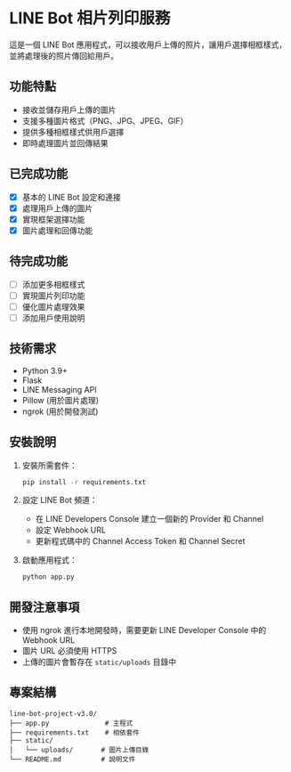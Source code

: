 # LINE Bot 相片列印服務

這是一個 LINE Bot 應用程式，可以接收用戶上傳的照片，讓用戶選擇相框樣式，並將處理後的照片傳回給用戶。

## 功能特點

- 接收並儲存用戶上傳的圖片
- 支援多種圖片格式（PNG、JPG、JPEG、GIF）
- 提供多種相框樣式供用戶選擇
- 即時處理圖片並回傳結果

## 已完成功能

- [x] 基本的 LINE Bot 設定和連接
- [x] 處理用戶上傳的圖片
- [x] 實現框架選擇功能
- [x] 圖片處理和回傳功能

## 待完成功能

- [ ] 添加更多相框樣式
- [ ] 實現圖片列印功能
- [ ] 優化圖片處理效果
- [ ] 添加用戶使用說明

## 技術需求

- Python 3.9+
- Flask
- LINE Messaging API
- Pillow (用於圖片處理)
- ngrok (用於開發測試)

## 安裝說明

1. 安裝所需套件：
   ```bash
   pip install -r requirements.txt
   ```

2. 設定 LINE Bot 頻道：
   - 在 LINE Developers Console 建立一個新的 Provider 和 Channel
   - 設定 Webhook URL
   - 更新程式碼中的 Channel Access Token 和 Channel Secret

3. 啟動應用程式：
   ```bash
   python app.py
   ```

## 開發注意事項

- 使用 ngrok 進行本地開發時，需要更新 LINE Developer Console 中的 Webhook URL
- 圖片 URL 必須使用 HTTPS
- 上傳的圖片會暫存在 `static/uploads` 目錄中

## 專案結構

```
line-bot-project-v3.0/
├── app.py              # 主程式
├── requirements.txt    # 相依套件
├── static/            
│   └── uploads/       # 圖片上傳目錄
└── README.md          # 說明文件
```
